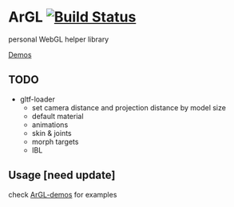 # ArGL [![Build Status](https://travis-ci.org/Deadalusmask/ArGL.svg?branch=master)](https://travis-ci.org/Deadalusmask/ArGL)

personal WebGL helper library

[Demos](https://arthas.me/argl-demos)

## TODO

- gltf-loader
  - set camera distance and projection distance by model size
  - default material
  - animations
  - skin & joints
  - morph targets
  - IBL

## Usage [need update]

check [ArGL-demos](https://github.com/Deadalusmask/ArGL-demos) for examples
